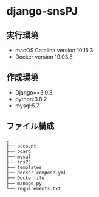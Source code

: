 # django-snsPJ

## 実行環境

* macOS Catalina version 10.15.3
* Docker version 19.03.5

## 作成環境

* Django==3.0.3
* python:3.8.2
* mysql:5.7

## ファイル構成

```
.
├── account
├── board
├── mysql
├── snsPJ
├── templates
├── docker-compose.yml
├── Dockerfile 
├── manage.py
└── requirements.txt

```
